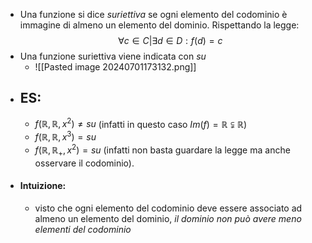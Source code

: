 - Una funzione si dice _suriettiva_ se ogni elemento del codominio è immagine di almeno un elemento del dominio. Rispettando la legge:$$\forall c \in C |\exists d\in D:f(d)=c$$
- Una funzione suriettiva viene indicata con $su$
	- ![[Pasted image 20240701173132.png]]
- ## ES:
	- $f(\mathbb{R},\mathbb{R},x^{2})\ne su$ (infatti in questo caso $Im(f)=\mathbb{R}⫋ \mathbb{R}$)
	- $f(\mathbb{R},\mathbb{R},x^{3})= su$
	- $f(\mathbb{R},\mathbb{R}_{+},x^{2})= su$ (infatti non basta guardare la legge ma anche osservare il codominio).
- #### Intuizione:
	- visto che ogni elemento del codominio deve essere associato ad almeno un elemento del dominio, _il dominio non può avere meno elementi del codominio_ 